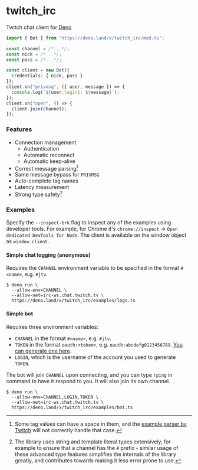 # twitch_irc

Twitch chat client for [Deno](https://deno.land/)

```ts
import { Bot } from "https://deno.land/x/twitch_irc/mod.ts";

const channel = /*...*/;
const nick = /*...*/;
const pass = /*...*/;

const client = new Bot({
  credentials: { nick, pass }
});
client.on("privmsg", ({ user, message }) => {
  console.log(`${user.login}: ${message}`);
});
client.on("open", () => {
  client.join(channel);
});
```

### Features

- Connection management
  - Authentication
  - Automatic reconnect
  - Automatic keep-alive
- Correct message parsing[^1]
- Same message bypass for `PRIVMSG`
- Auto-complete tag names
- Latency measurement
- Strong type safety[^2]

[^1]: Some tag values can have a space in them, and the [example parser by Twitch](https://dev.twitch.tv/docs/irc/example-parser) will not correctly handle that case.
[^2]: The library uses string and template literal types extensively, for example to ensure that a channel has the `#` prefix - similar usage of these advanced type features simplifies the internals of the library greatly, and contributes towards making it less error prone to use.

### Examples

Specify the `--inspect-brk` flag to inspect any of the examples using developer tools.
For example, for Chrome it's `chrome://inspect` -> `Open dedicated DevTools for Node`.
The client is available on the window object as `window.client`.

#### Simple chat logging (anonymous)

Requires the `CHANNEL` environment variable to be specified in the format `#<name>`, e.g. `#jtv`.

```
$ deno run \
  --allow-env=CHANNEL \
  --allow-net=irc-ws.chat.twitch.tv \
  https://deno.land/x/twitch_irc/examples/logs.ts
```

#### Simple bot

Requires three environment variables:

- `CHANNEL` in the format `#<name>`, e.g. `#jtv`.
- `TOKEN` in the format `oauth:<token>`, e.g. `oauth:abcdefg0123456789`. [You can generate one here](https://twitchapps.com/tmi/).
- `LOGIN`, which is the username of the account you used to generate `TOKEN`.

The bot will join `CHANNEL` upon connecting, and you can type `!ping` in command to have it respond to you. It will also join its own channel.

```
$ deno run \
  --allow-env=CHANNEL,LOGIN,TOKEN \
  --allow-net=irc-ws.chat.twitch.tv \
  https://deno.land/x/twitch_irc/examples/bot.ts
```
